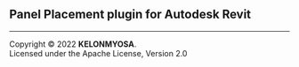 ## Panel Placement plugin for Autodesk Revit

--------------------------------------------------------------------------  
Copyright © 2022 **KELONMYOSA**.  
Licensed under the Apache License, Version 2.0
